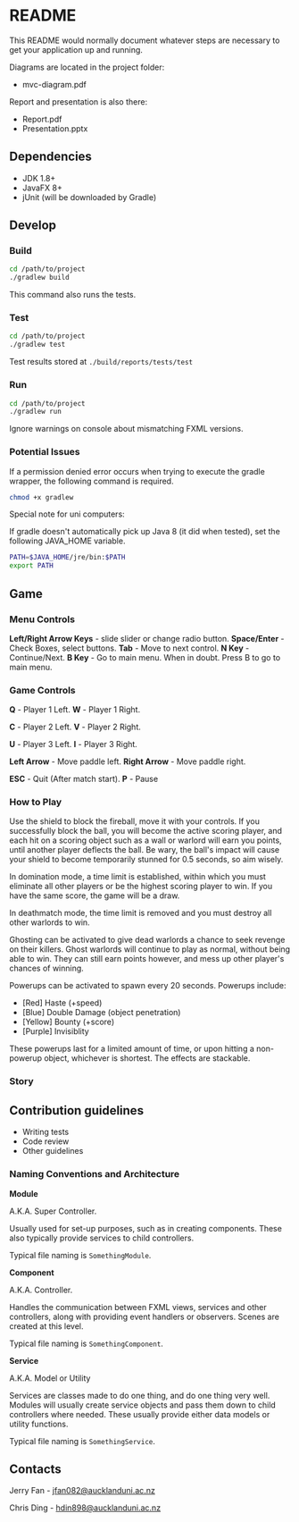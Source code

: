 # README #

This README would normally document whatever steps are necessary to get your 
application up and running.

Diagrams are located in the project folder:
* mvc-diagram.pdf

Report and presentation is also there:
* Report.pdf
* Presentation.pptx

## Dependencies ##

* JDK 1.8+
* JavaFX 8+
* jUnit (will be downloaded by Gradle)

## Develop ##

### Build ###

```bash
cd /path/to/project
./gradlew build
```

This command also runs the tests.

### Test ###

```bash
cd /path/to/project
./gradlew test
```

Test results stored at ```./build/reports/tests/test```

### Run ###

```bash
cd /path/to/project
./gradlew run
```

Ignore warnings on console about mismatching FXML versions.

### Potential Issues ###

If a permission denied error occurs when trying to execute the gradle wrapper, 
the following command is required.

```bash
chmod +x gradlew
```

Special note for uni computers:

If gradle doesn't automatically pick up Java 8 (it did when tested), set the 
following JAVA_HOME variable.

```bash
PATH=$JAVA_HOME/jre/bin:$PATH
export PATH
```

## Game ##

### Menu Controls ###

__Left/Right Arrow Keys__ - slide slider or change radio button.
__Space/Enter__ - Check Boxes, select buttons.
__Tab__ - Move to next control.
__N Key__ - Continue/Next.
__B Key__ - Go to main menu.
When in doubt. Press B to go to main menu.

### Game Controls ###

__Q__ - Player 1 Left.
__W__ - Player 1 Right.

__C__ - Player 2 Left.
__V__ - Player 2 Right.

__U__ - Player 3 Left.
__I__ - Player 3 Right.

__Left Arrow__ - Move paddle left.
__Right Arrow__ - Move paddle right.

__ESC__ - Quit (After match start).
__P__ - Pause

### How to Play ###

Use the shield to block the fireball, move it with your controls. If you 
successfully block the ball, you will become the active scoring player, and 
each hit on a scoring object such as a wall or warlord will earn you points, 
until another player deflects the ball. Be wary, the ball's impact will cause 
your shield to become temporarily stunned for 0.5 seconds, so aim wisely.

In domination mode, a time limit is established, within which you must 
eliminate all other players or be the highest scoring player to win. If you 
have the same score, the game will be a draw.

In deathmatch mode, the time limit is removed and you must destroy all other 
warlords to win.

Ghosting can be activated to give dead warlords a chance to seek revenge on 
their killers. Ghost warlords will continue to play as normal, without being 
able to win. They can still earn points however, and mess up other player's 
chances of winning.

Powerups can be activated to spawn every 20 seconds. Powerups include:

* [Red] Haste (+speed)
* [Blue] Double Damage (object penetration)
* [Yellow] Bounty (+score)
* [Purple] Invisiblity

These powerups last for a limited amount of time, or upon hitting a non-powerup 
object, whichever is shortest. The effects are stackable.

### Story ###

## Contribution guidelines ##

* Writing tests
* Code review
* Other guidelines

### Naming Conventions and Architecture ###

__Module__

A.K.A. Super Controller.

Usually used for set-up purposes, such as in creating components. These also 
typically provide services to child controllers.

Typical file naming is ```SomethingModule```.

__Component__

A.K.A. Controller.

Handles the communication between FXML views, services and other controllers, 
along with providing event handlers or observers. Scenes are created at this 
level.

Typical file naming is ```SomethingComponent```.

__Service__

A.K.A. Model or Utility

Services are classes made to do one thing, and do one thing very well. Modules 
will usually create service objects and pass them down to child controllers 
where needed. These usually provide either data models or utility functions.

Typical file naming is ```SomethingService```.

## Contacts ##

Jerry Fan - jfan082@aucklanduni.ac.nz

Chris Ding - hdin898@aucklanduni.ac.nz